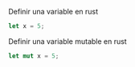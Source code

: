 Definir una variable en rust
```rust
let x = 5;
```

Definir una variable mutable en rust
```rust
let mut x = 5;
```
